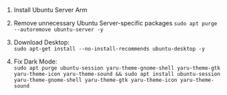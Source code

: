 1. Install Ubuntu Server Arm

2. Remove unnecessary Ubuntu Server-specific packages
   ``` sudo apt purge --autoremove ubuntu-server -y ```
4. Download Desktop:<br>
``` sudo apt-get install --no-install-recommends ubuntu-desktop -y ```
5. Fix Dark Mode:<br>
``` sudo apt purge ubuntu-session yaru-theme-gnome-shell yaru-theme-gtk yaru-theme-icon yaru-theme-sound && sudo apt install ubuntu-session yaru-theme-gnome-shell yaru-theme-gtk yaru-theme-icon yaru-theme-sound ```

